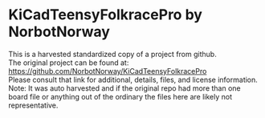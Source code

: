 
# KiCadTeensyFolkracePro by NorbotNorway  
This is a harvested standardized copy of a project from github.  
The original project can be found at:  
https://github.com/NorbotNorway/KiCadTeensyFolkracePro  
Please consult that link for additional, details, files, and license information.  
Note: It was auto harvested and if the original repo had more than one board file or anything out of the ordinary the files here are likely not representative.  
    